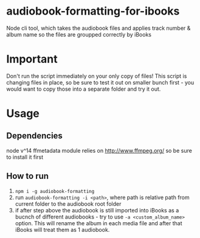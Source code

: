 # audiobook-formatting-for-ibooks
Node cli tool, which takes the audiobook files and applies track number &amp; album name so the files are groupped correctly by iBooks

# Important
Don't run the script immediately on your only copy of files! This script is changing files in place, so be sure to test it out on smaller bunch first - you would want to copy those into a separate folder and try it out.

# Usage
## Dependencies
node v^14
ffmetadata module relies on http://www.ffmpeg.org/ so be sure to install it first

## How to run
1. `npm i -g audiobook-formatting`
2.  run `audiobook-formatting -i <path>`, where path is relative path from current folder to the audiobook root folder
3. if after step above the audiobook is still imported into iBooks as a bucnch of different audiobooks - try to use `-a <custom_album_name>` option. This will rename the album in each media file and after that iBooks will treat them as 1 audiobook.

